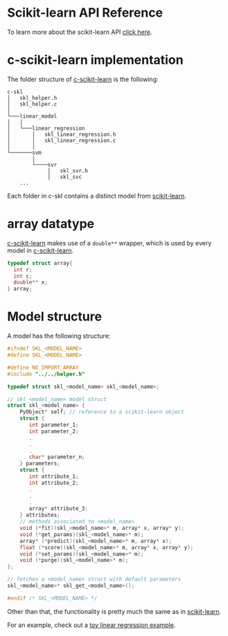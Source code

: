 # Scikit-learn API Reference

To learn more about the scikit-learn API [click here](https://scikit-learn.org/stable/modules/classes.html#).


# c-scikit-learn implementation


The folder structure of [c-scikit-learn](https://github.com/Josemarialanda/c-scikit-learn) is the following:

```
c-skl
│   skl_helper.h
│   skl_helper.c
│
└───linear_model
│   │
│   └───linear_regression
│       │   skl_linear_regression.h
│       │   skl_linear_regression.c
│       │
└───────svm
        │
        └────svr
             │   skl_svr.h
             │   skl_svc
    ...
```

Each folder in c-skl contains a distinct model from [scikit-learn](https://scikit-learn.org/stable/modules/classes.html#).

# array datatype

[c-scikit-learn](https://github.com/Josemarialanda/c-scikit-learn) makes use of a `double**` wrapper, which is used by every model in [c-scikit-learn](https://github.com/Josemarialanda/c-scikit-learn).

```c
typedef struct array{
  int r;
  int c;
  double** x;
} array;
```

# Model structure

A model has the following structure:

```c
#ifndef SKL_<MODEL_NAME>
#define SKL_<MODEL_NAME>

#define NO_IMPORT_ARRAY
#include "../../helper.h"

typedef struct skl_<model_name> skl_<model_name>;

// skl_<model_name> model struct
struct skl_<model_name> {
	PyObject* self; // reference to a scikit-learn object
	struct {
	   int parameter_1;
	   int parameter_2;
	   .
	   .
	   .
	   char* parameter_n;
	} parameters;
	struct {
	   int attribute_1;
	   int attribute_2;
	   .
	   .
	   .
	   array* attribute_3;
	} attributes;
	// methods associated to <model_name>
 	void (*fit)(skl_<model_name>* m, array* x, array* y);
 	void (*get_params)(skl_<model_name>* m);
 	array* (*predict)(skl_<model_name>* m, array* x);
 	float (*score)(skl_<model_name>* m, array* x, array* y);
 	void (*set_params)(skl_<model_name>* m);
 	void (*purge)(skl_<model_name>* m);
};

// fetches a <model_name> struct with default parameters
skl_<model_name>* skl_get_<model_name>();

#endif /* SKL_<MODEL_NAME> */
```

Other than that, the functionality is pretty much the same as in [scikit-learn](https://scikit-learn.org/stable/modules/classes.html#).

For an example, check out a [toy linear regression example](https://github.com/Josemarialanda/c-scikit-learn/blob/master/test-exe/main.c).